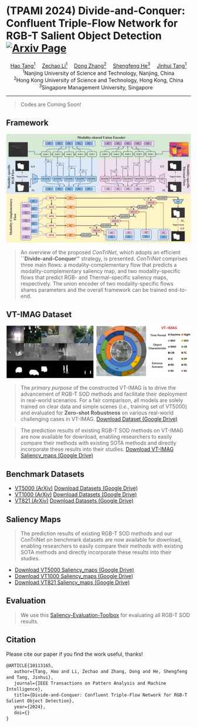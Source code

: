 # (TPAMI 2024) Divide-and-Conquer: Confluent Triple-Flow Network for RGB-T Salient Object Detection [![Arxiv Page](https://img.shields.io/badge/Arxiv-2412.01556-red?style=flat-square)](https://arxiv.org/abs/2412.01556)


<div align="center">
    <a href='https://scholar.google.com/citations?hl=zh-CNJ' target='_blank'>Hao Tang<sup>1</sup></a>&emsp;
    <a href='https://scholar.google.com/citations?user=L6J2V3sAAAAJ&hl=zh-CN' target='_blank'>Zechao Li<sup>1</sup></a>&emsp; 
    <a href='https://scholar.google.com.hk/citations?hl=zh-CN&user=zxVy7sIAAAAJ' target='_blank'>Dong Zhang<sup>2</sup></a>&emsp; 
    <a href='https://scholar.google.com/citations?user=rBWnK8wAAAAJ&hl=en' target='_blank'>Shengfeng He<sup>3</sup></a>&emsp; 
    <a href='https://scholar.google.com/citations?user=ByBLlEwAAAAJ&hl=zh-CN' target='_blank'>Jinhui Tang<sup>1</sup></a> 
</div> 

<div align="center">
    <sup>1</sup>Nanjing University of Science and Technology, Nanjing, China</br>
    <sup>2</sup>Hong Kong University of Science and Technology, Hong Kong, China</br>
    <sup>3</sup>Singapore Management University, Singapore&emsp;</br>
    
</div>

 -----------------

> Codes are Coming Soon!

## Framework
![framework](figs/framework.png)

> An overview of the proposed *ConTriNet*, which adopts an efficient **``Divide-and-Conquer''** strategy, is presented. *ConTriNet* comprises three main flows: a modality-complementary flow that predicts a modality-complementary saliency map, and two modality-specific flows that predict RGB- and Thermal-specific saliency maps, respectively. The union encoder of two modality-specific flows shares parameters and the overall framework can be trained end-to-end.

## VT-IMAG Dataset 
![vt-imag](figs/VT-IMAG.png)

> The *primary purpose* of the constructed VT-IMAG is to drive the advancement of RGB-T SOD methods and facilitate their deployment in real-world scenarios. For a fair comparison, all models are solely trained on clear data and simple scenes (*i.e.*, training set of VT5000) and evaluated for **Zero-shot Robustness** on various real-world challenging cases in VT-IMAG. [Download Dataset (Google Drive)](https://drive.google.com/file/d/1xzvqoYLrmJ-6x33DygCP-LhFNYfhQL-u/view?usp=sharing)

> The prediction results of existing RGB-T SOD methods on VT-IMAG are now available for download, enabling researchers to easily compare their methods with existing SOTA methods and directly incorporate these results into their studies. [Download VT-IMAG Saliency_maps (Google Drive)](https://drive.google.com/drive/folders/18YWuQ4R-uYLElQEBN3WykQPasUtrxOuj?usp=sharing) 

## Benchmark Datasets

- [VT5000 (ArXiv)](https://arxiv.org/pdf/2007.03262.pdf) [Download Datasets (Google Drive)](https://drive.google.com/drive/folders/1So0dHK5-aKj1t6OmFhRGLh_0nsXbldZE?usp=sharing) 
- [VT1000 (ArXiv)](https://arxiv.org/pdf/1905.06741.pdf) [Download Datasets (Google Drive)](https://drive.google.com/drive/folders/1kEGOuljxKxIYwH54sNH_Wqmw7Sf7tTw5?usp=sharing) 
- [VT821 (ArXiv)](https://arxiv.org/pdf/1701.02829.pdf)  [Download Datasets (Google Drive)](https://drive.google.com/drive/folders/1gjTRVwvTNL0MJaJwS6vkpoi5rGyxIh41?usp=sharing)

## Saliency Maps

> The prediction results of existing RGB-T SOD methods and our ConTriNet on benchmark datasets are now available for download, enabling researchers to easily compare their methods with existing SOTA methods and directly incorporate these results into their studies.

- [Download VT5000 Saliency_maps (Google Drive)](https://drive.google.com/drive/folders/17sqNHH1NSyvDJgxW-1z65Ryn7p__zpV7?usp=sharing) 
- [Download VT1000 Saliency_maps (Google Drive)](https://drive.google.com/drive/folders/1ucKJxD6lzdJ1pKE3VR81ae9RHbdiXQBE?usp=sharing) 
- [Download VT821 Saliency_maps (Google Drive)](https://drive.google.com/drive/folders/1abbs3rcefsTSHFfBmPg8aFHxgCu78oIM?usp=sharing)  

## Evaluation

> We use this [Saliency-Evaluation-Toolbox](https://github.com/jiwei0921/Saliency-Evaluation-Toolbox) for evaluating all RGB-T SOD results.

## Citation

Please cite our paper if you find the work useful, thanks!

    @ARTICLE{10113165,
       author={Tang, Hao and Li, Zechao and Zhang, Dong and He, Shengfeng and Tang, Jinhui},
       journal={IEEE Transactions on Pattern Analysis and Machine Intelligence}, 
       title={Divide-and-Conquer: Confluent Triple-Flow Network for RGB-T Salient Object Detection}, 
       year={2024},
       doi={}
    }




